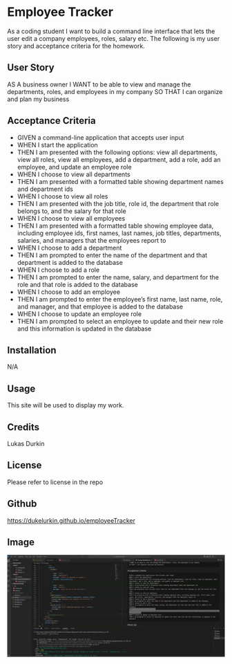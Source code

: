 # Employee Tracker
As a coding student I want to build a command line interface that lets the user edit a company employees, roles, salary etc.
The following is my user story and acceptance criteria for the homework. 

## User Story


AS A business owner
I WANT to be able to view and manage the departments, roles, and employees in my company
SO THAT I can organize and plan my business


## Acceptance Criteria


* GIVEN a command-line application that accepts user input
* WHEN I start the application
* THEN I am presented with the following options: view all departments, view all roles, view all employees, add a department, add a role, add an employee, and update an employee role
* WHEN I choose to view all departments
* THEN I am presented with a formatted table showing department names and department ids
* WHEN I choose to view all roles
* THEN I am presented with the job title, role id, the department that role belongs to, and the salary for that role
* WHEN I choose to view all employees
* THEN I am presented with a formatted table showing employee data, including employee ids, first names, last names, job titles, departments, salaries, and managers that the employees report to
* WHEN I choose to add a department
* THEN I am prompted to enter the name of the department and that department is added to the database
* WHEN I choose to add a role
* THEN I am prompted to enter the name, salary, and department for the role and that role is added to the database
* WHEN I choose to add an employee
* THEN I am prompted to enter the employee’s first name, last name, role, and manager, and that employee is added to the database
* WHEN I choose to update an employee role
* THEN I am prompted to select an employee to update and their new role and this information is updated in the database 

## Installation

N/A

## Usage

This site will be used to display my work.

## Credits

Lukas Durkin

## License
Please refer to license in the repo

## Github
https://dukelurkin.github.io/employeeTracker

## Image
![image](./employeeTrackerScreenShot.png)